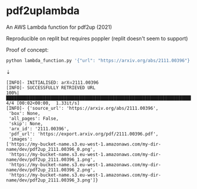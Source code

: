 # pdf2uplambda

An AWS Lambda function for pdf2up (2021)

Reproducible on replit but requires poppler (replit doesn't seem to support)

Proof of concept:

```sh
python lambda_function.py '{"url": "https://arxiv.org/abs/2111.00396"}'
```
⇣
```
[INFO]- INITIALISED: arX⠶2111.00396
[INFO]- SUCCESSFULLY RETRIEVED URL
100%|███████████████████████████████████████████████████████████████████████████████████████████|
4/4 [00:02<00:00,  1.33it/s]
[INFO]- {'source_url': 'https://arxiv.org/abs/2111.00396',
 'box': None,
 'all_pages': False,
 'skip': None,
 'arx_id': '2111.00396',
 'pdf_url': 'https://export.arxiv.org/pdf/2111.00396.pdf',
 'images':
['https://my-bucket-name.s3.eu-west-1.amazonaws.com/my-dir-name/dev/pdf2up_2111.00396_0.png',
 'https://my-bucket-name.s3.eu-west-1.amazonaws.com/my-dir-name/dev/pdf2up_2111.00396_1.png',
 'https://my-bucket-name.s3.eu-west-1.amazonaws.com/my-dir-name/dev/pdf2up_2111.00396_2.png',
 'https://my-bucket-name.s3.eu-west-1.amazonaws.com/my-dir-name/dev/pdf2up_2111.00396_3.png']}
```

